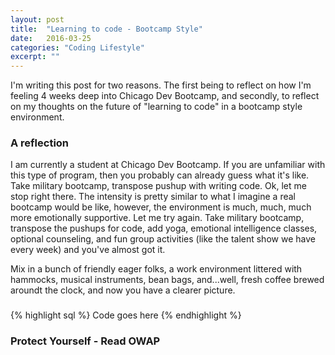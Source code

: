 ```yaml
---
layout: post
title:  "Learning to code - Bootcamp Style"
date:   2016-03-25
categories: "Coding Lifestyle"
excerpt: ""
---
```


I'm writing this post for two reasons. The first being to reflect on how I'm feeling 4 weeks deep into Chicago Dev Bootcamp, and secondly, to reflect on my thoughts on the future of "learning to code" in a bootcamp style environment.

### A reflection

I am currently a student at Chicago Dev Bootcamp. If you are unfamiliar with this type of program, then you probably can already guess what it's like. Take military bootcamp, transpose pushup with writing code. Ok, let me stop right there. The intensity is pretty similar to what I imagine a real bootcamp would be like, however, the environment is much, much, much more emotionally supportive. Let me try again. Take military bootcamp, transpose the pushups for code, add yoga, emotional intelligence classes, optional counseling, and fun group activities (like the talent show we have every week) and you've almost got it.

Mix in a bunch of friendly eager folks, a work environment littered with hammocks, musical instruments, bean bags, and...well, fresh coffee brewed aroundt the clock, and now you have a clearer picture.

###



{% highlight sql %}
Code goes here
{% endhighlight %}



### Protect Yourself - Read OWAP

